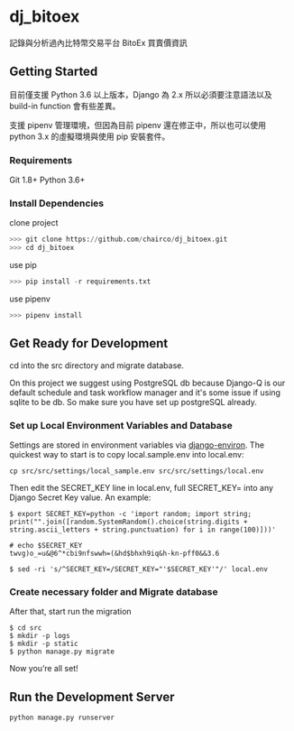 # dj_bitoex

記錄與分析過內比特幣交易平台 BitoEx 買賣價資訊

## Getting Started

目前僅支援 Python 3.6 以上版本，Django 為 2.x 所以必須要注意語法以及 build-in function 會有些差異。

支援 pipenv 管理環境，但因為目前 pipenv 還在修正中，所以也可以使用 python 3.x 的虛擬環境與使用 pip 安裝套件。


### Requirements
Git 1.8+
Python 3.6+

### Install Dependencies

clone project

```python
>>> git clone https://github.com/chairco/dj_bitoex.git
>>> cd dj_bitoex
```

use pip

```python
>>> pip install -r requirements.txt
```

use pipenv

```python
>>> pipenv install
```


## Get Ready for Development

cd into the src directory and migrate database.

On this project we suggest using PostgreSQL db because Django-Q is our default schedule and task workflow manager and it's some issue if using sqlite to be db. So make sure you have set up postgreSQL already.


### Set up Local Environment Variables and Database

Settings are stored in environment variables via [django-environ](http://django-environ.readthedocs.org/en/latest/). The quickest way to start is to copy local.sample.env into local.env: 

```
cp src/src/settings/local_sample.env src/src/settings/local.env
```

Then edit the SECRET_KEY line in local.env, full SECRET_KEY= into any Django Secret Key value. An example:

```shell
$ export SECRET_KEY=python -c 'import random; import string; print("".join([random.SystemRandom().choice(string.digits + string.ascii_letters + string.punctuation) for i in range(100)]))'

# echo $SECRET_KEY
twvg)o_=u&@6^*cbi9nfswwh=(&hd$bhxh9iq&h-kn-pff0&&3.6

$ sed -ri 's/^SECRET_KEY=/SECRET_KEY="'$SECRET_KEY'"/' local.env
```


### Create necessary folder and Migrate database

After that, start run the migration

```
$ cd src
$ mkdir -p logs
$ mkdir -p static
$ python manage.py migrate
```

Now you’re all set!


## Run the Development Server

```
python manage.py runserver
```